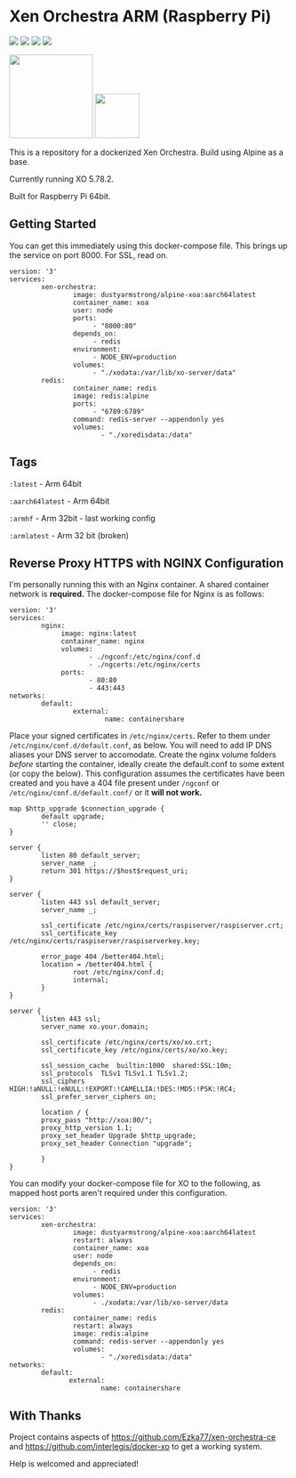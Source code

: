# Xen Orchestra ARM (Raspberry Pi)

[![](https://img.shields.io/badge/xen--orchestra-master-green.svg)](https://xen-orchestra.com) ![](https://img.shields.io/docker/image-size/dustyarmstrong/alpine-xoa) ![](https://img.shields.io/badge/Alpine%20version-3.18-green.svg) ![](https://img.shields.io/badge/XO%20version-5.85-red.svg)

<img src="http://i.imgur.com/tRffA5y.png" width="150"> <img src="https://i.imgur.com/06fRgbd.png" width="80">

This is a repository for a dockerized Xen Orchestra. Build using Alpine as a base. 

Currently running XO 5.78.2. 

Built for Raspberry Pi 64bit. 

## Getting Started

You can get this immediately using this docker-compose file. This brings up the service on port 8000. For SSL, read on.

```
version: '3'
services:
        xen-orchestra:
                image: dustyarmstrong/alpine-xoa:aarch64latest
                container_name: xoa
                user: node
                ports:
                     - "8000:80"
                depends_on:
                     - redis
                environment:
                     - NODE_ENV=production
                volumes:
                     - "./xodata:/var/lib/xo-server/data"
        redis:
                container_name: redis
                image: redis:alpine
                ports:
                     - "6789:6789"
                command: redis-server --appendonly yes
                volumes:
                       - "./xoredisdata:/data"
```

## Tags

`:latest` - Arm 64bit

`:aarch64latest` - Arm 64bit

`:armhf` - Arm 32bit - last working config

`:armlatest` - Arm 32 bit (broken)

## Reverse Proxy HTTPS with NGINX Configuration

I'm personally running this with an Nginx container. A shared container network is **required.** The docker-compose file for Nginx is as follows:

```
version: '3'
services:
        nginx:
             image: nginx:latest
             container_name: nginx
             volumes:
                    - ./ngconf:/etc/nginx/conf.d
                    - ./ngcerts:/etc/nginx/certs
             ports:
                    - 80:80
                    - 443:443
networks:
        default:
                external:
                        name: containershare
```

Place your signed certificates in `/etc/nginx/certs`. Refer to them under `/etc/nginx/conf.d/default.conf`, as below. You will need to add IP DNS aliases your DNS server to accomodate. Create the nginx volume folders _before_ starting the container, ideally create the default.conf to some extent (or copy the below). This configuration assumes the certificates have been created and you have a 404 file present under `/ngconf` or `/etc/nginx/conf.d/default.conf/` or it **will not work.**

```
map $http_upgrade $connection_upgrade {
        default upgrade;
        '' close;
}

server {
        listen 80 default_server;
        server_name _;
        return 301 https://$host$request_uri;
}

server {
        listen 443 ssl default_server;
        server_name _;

        ssl_certificate /etc/nginx/certs/raspiserver/raspiserver.crt;
        ssl_certificate_key /etc/nginx/certs/raspiserver/raspiserverkey.key;

        error_page 404 /better404.html;
        location = /better404.html {
                root /etc/nginx/conf.d;
                internal;
        }
}

server {
        listen 443 ssl;
        server_name xo.your.domain;

        ssl_certificate /etc/nginx/certs/xo/xo.crt;
        ssl_certificate_key /etc/nginx/certs/xo/xo.key;

        ssl_session_cache  builtin:1000  shared:SSL:10m;
        ssl_protocols  TLSv1 TLSv1.1 TLSv1.2;
        ssl_ciphers HIGH:!aNULL:!eNULL:!EXPORT:!CAMELLIA:!DES:!MD5:!PSK:!RC4;
        ssl_prefer_server_ciphers on;

        location / {
        proxy_pass "http://xoa:80/";
        proxy_http_version 1.1;
        proxy_set_header Upgrade $http_upgrade;
        proxy_set_header Connection "upgrade";

        }
}
```

You can modify your docker-compose file for XO to the following, as mapped host ports aren't required under this configuration.

```
version: '3'
services:
        xen-orchestra:
                image: dustyarmstrong/alpine-xoa:aarch64latest
                restart: always
                container_name: xoa
                user: node
                depends_on:
                     - redis
                environment:
                     - NODE_ENV=production
                volumes:
                     - ./xodata:/var/lib/xo-server/data
        redis:
                container_name: redis
                restart: always
                image: redis:alpine
                command: redis-server --appendonly yes
                volumes:
                       - "./xoredisdata:/data"
networks:
        default:
               external:
                       name: containershare
```

## With Thanks

Project contains aspects of https://github.com/Ezka77/xen-orchestra-ce and https://github.com/interlegis/docker-xo to get a working system.

Help is welcomed and appreciated!
